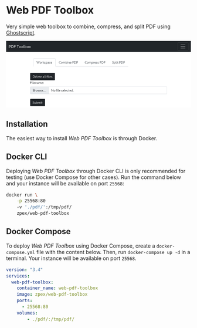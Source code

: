 # Web PDF Toolbox

Very simple web toolbox to combine, compress, and split PDF using [Ghostscript](https://www.ghostscript.com/).

![Screenshot of Web PDF Toolbox](https://raw.githubusercontent.com/natpuch/web-pdf-toolbox/main/img/screenshot.png)

## Installation

The easiest way to install _Web PDF Toolbox_ is through Docker.

## Docker CLI

Deploying _Web PDF Toolbox_ through Docker CLI is only recommended for testing (use Docker Compose for other cases). Run the command below and your instance will be available on port `25568`:

```bash
docker run \
	-p 25568:80
	-v './pdf/':/tmp/pdf/
	zpex/web-pdf-toolbox
```


## Docker Compose

To deploy _Web PDF Toolbox_ using Docker Compose, create a `docker-compose.yml` file with the content below. Then, run `docker-compose up -d` in a terminal. Your instance will be available on port `25568`.

```yaml
version: "3.4"
services:
  web-pdf-toolbox:
    container_name: web-pdf-toolbox
    image: zpex/web-pdf-toolbox
    ports:
      - 25568:80
    volumes:
        - ./pdf/:/tmp/pdf/
```


